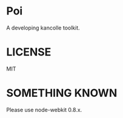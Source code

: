 Poi
===========
A developing kancolle toolkit.

LICENSE
===========
MIT

SOMETHING KNOWN
================
Please use node-webkit 0.8.x.
